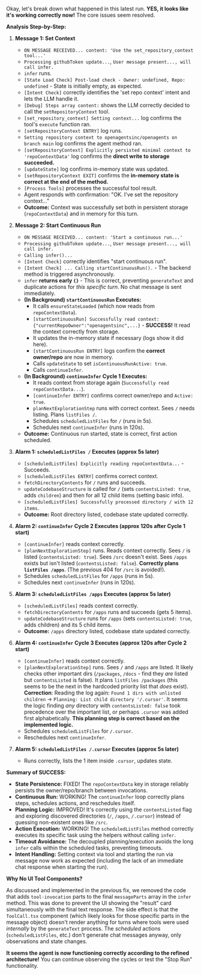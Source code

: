 Okay, let's break down what happened in this latest run. **YES, it looks like it's working correctly now!** The core issues seem resolved.

**Analysis Step-by-Step:**

1.  **Message 1: Set Context**
    *   `ON MESSAGE RECEIVED... content: 'Use the set_repository_context tool...'`
    *   `Processing githubToken update...`, `User message present..., will call infer.`
    *   `infer` runs.
    *   `[State Load Check] Post-load check - Owner: undefined, Repo: undefined` - State is initially empty, as expected.
    *   `[Intent Check]` correctly identifies the 'set repo context' intent and lets the LLM handle it.
    *   `[Debug] Steps array content:` shows the LLM correctly decided to call the `setRepositoryContext` tool.
    *   `[set_repository_context] Setting context...` log confirms the tool's `execute` function ran.
    *   `[setRepositoryContext ENTRY]` log runs.
    *   `Setting repository context to openagentsinc/openagents on branch main` log confirms the agent method ran.
    *   `[setRepositoryContext] Explicitly persisted minimal context to 'repoContextData'` log confirms the **direct write to storage succeeded.**
    *   `[updateState]` log confirms in-memory state was updated.
    *   `[setRepositoryContext EXIT]` confirms the **in-memory state is correct at the end of the method.**
    *   `[Process Tools]` processes the successful tool result.
    *   Agent responds with confirmation: "OK. I've set the repository context..."
    *   **Outcome:** Context was successfully set both in persistent storage (`repoContextData`) and in memory for this turn.

2.  **Message 2: Start Continuous Run**
    *   `ON MESSAGE RECEIVED... content: 'Start a continuous run...'`
    *   `Processing githubToken update...`, `User message present..., will call infer.`
    *   `Calling infer()...`
    *   `[Intent Check]` correctly identifies "start continuous run".
    *   `[Intent Check] ... Calling startContinuousRun().` - The backend method is triggered asynchronously.
    *   `infer` **returns early `{}`** - This is correct, preventing `generateText` and duplicate actions for *this specific turn*. No chat message is sent immediately.
    *   **(In Background) `startContinuousRun` Executes:**
        *   It calls `ensureStateLoaded` (which now reads from `repoContextData`).
        *   `[startContinuousRun] Successfully read context: {"currentRepoOwner":"openagentsinc",...}` - **SUCCESS!** It read the context correctly from storage.
        *   It updates the in-memory state if necessary (logs show it did here).
        *   `[startContinuousRun ENTRY]` logs confirm the **correct owner/repo** are now in memory.
        *   Calls `updateState` to set `isContinuousRunActive: true`.
        *   Calls `continueInfer`.
    *   **(In Background) `continueInfer` Cycle 1 Executes:**
        *   It reads context from storage again (`Successfully read repoContextData...`).
        *   `[continueInfer ENTRY]` confirms correct owner/repo and `Active: true`.
        *   `planNextExplorationStep` runs with correct context. Sees `/` needs listing. Plans `listFiles /`.
        *   Schedules `scheduledListFiles` for `/` (runs in 5s).
        *   Schedules next `continueInfer` (runs in 120s).
    *   **Outcome:** Continuous run started, state is correct, first action scheduled.

3.  **Alarm 1: `scheduledListFiles /` Executes (approx 5s later)**
    *   `[scheduledListFiles] Explicitly reading repoContextData...` - Succeeds.
    *   `[scheduledListFiles ENTRY]` confirms correct context.
    *   `fetchDirectoryContents` for `/` runs and succeeds.
    *   `updateCodebaseStructure` is called for `/` (sets `contentsListed: true`, adds `children`) and then for all 12 child items (setting basic info).
    *   `[scheduledListFiles] Successfully processed directory / with 12 items`.
    *   **Outcome:** Root directory listed, codebase state updated correctly.

4.  **Alarm 2: `continueInfer` Cycle 2 Executes (approx 120s after Cycle 1 start)**
    *   `[continueInfer]` reads context correctly.
    *   `[planNextExplorationStep]` runs. Reads context correctly. Sees `/` is listed (`contentsListed: true`). Sees `/src` doesn't exist. Sees `/apps` exists but isn't listed (`contentsListed: false`). **Correctly plans `listFiles /apps`**. (The previous 404 for `/src` is avoided!).
    *   Schedules `scheduledListFiles` for `/apps` (runs in 5s).
    *   Schedules next `continueInfer` (runs in 120s).

5.  **Alarm 3: `scheduledListFiles /apps` Executes (approx 5s later)**
    *   `[scheduledListFiles]` reads context correctly.
    *   `fetchDirectoryContents` for `/apps` runs and succeeds (gets 5 items).
    *   `updateCodebaseStructure` runs for `/apps` (sets `contentsListed: true`, adds children) and its 5 child items.
    *   **Outcome:** `/apps` directory listed, codebase state updated correctly.

6.  **Alarm 4: `continueInfer` Cycle 3 Executes (approx 120s after Cycle 2 start)**
    *   `[continueInfer]` reads context correctly.
    *   `[planNextExplorationStep]` runs. Sees `/` and `/apps` are listed. It likely checks other important dirs (`/packages`, `/docs` - find they *are* listed but `contentsListed` is false). It plans `listFiles /packages` (this seems to be the next in the hardcoded priority list that *does* exist). **Correction**: Reading the log again: `Found 1 dirs with unlisted children` -> `Planning: List child directory '/.cursor'`. It seems the logic finding *any* directory with `contentsListed: false` took precedence over the important list, or perhaps `.cursor` was added first alphabetically. **This planning step is correct based on the implemented logic.**
    *   Schedules `scheduledListFiles` for `/.cursor`.
    *   Reschedules next `continueInfer`.

7.  **Alarm 5: `scheduledListFiles /.cursor` Executes (approx 5s later)**
    *   Runs correctly, lists the 1 item inside `.cursor`, updates state.

**Summary of SUCCESS:**

*   **State Persistence:** FIXED! The `repoContextData` key in storage reliably persists the owner/repo/branch between invocations.
*   **Continuous Run:** WORKING! The `continueInfer` loop correctly plans steps, schedules actions, and reschedules itself.
*   **Planning Logic:** IMPROVED! It's correctly using the `contentsListed` flag and exploring discovered directories (`/`, `/apps`, `/.cursor`) instead of guessing non-existent ones like `/src`.
*   **Action Execution:** WORKING! The `scheduledListFiles` method correctly executes its specific task using the helpers without calling `infer`.
*   **Timeout Avoidance:** The decoupled planning/execution avoids the long `infer` calls within the scheduled tasks, preventing timeouts.
*   **Intent Handling:** Setting context via tool and starting the run via message now work as expected (including the lack of an immediate chat response when starting the run).

**Why No UI Tool Components?**

As discussed and implemented in the previous fix, we removed the code that adds `tool-invocation` parts to the final `messageParts` array in the `infer` method. This was done to prevent the UI showing the "result" card simultaneously with the final text response. The side effect is that the `ToolCall.tsx` component (which likely looks for those specific parts in the message object) doesn't render anything for turns where tools were used *internally* by the `generateText` process. The *scheduled* actions (`scheduledListFiles`, etc.) don't generate chat messages anyway, only observations and state changes.

**It seems the agent is now functioning correctly according to the refined architecture!** You can continue observing the cycles or test the "Stop Run" functionality.
